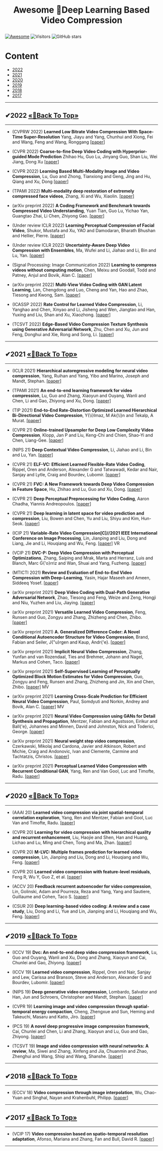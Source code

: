 
# <p align=center> Awesome 🎉Deep Learning Based Video Compression </p>
<!--# <p align=center>`# Awesome 🎉Deep Learning Based Video Compression🎉`</p>-->

[![Awesome](https://cdn.rawgit.com/sindresorhus/awesome/d7305f38d29fed78fa85652e3a63e154dd8e8829/media/badge.svg)](https://github.com/sindresorhus/awesome) ![Visitors](https://visitor-badge.glitch.me/badge?page_id=ppingzhang/Awesome-Deep-Learning-Based-Video-Compression) ![GitHub stars](https://img.shields.io/github/stars/ppingzhang/Awesome-Deep-Learning-Based-Video-Compression.svg?color=red) 

# Content
- [2022](#2022)
- [2021](#2021)
- [2020](#2020)
- [2019](#2019)
- [2018](#2018)
- [2017](#2017)

---

## <span id="2022">✔2022 </span> [       «🎯Back To Top»       ](#)

---
- (CVPRW 2022) **Learned Low Bitrate Video Compression With Space-Time Super-Resolution** Yang, Jiayu and Yang, Chunhui and Xiong, Fei and Wang, Feng and Wang, Ronggang [[paper](https://openaccess.thecvf.com/content/CVPR2022W/CLIC/papers/Yang_Learned_Low_Bitrate_Video_Compression_With_Space-Time_Super-Resolution_CVPRW_2022_paper.pdf)]
- (CVPR 2022) **Coarse-to-fine Deep Video Coding with Hyperprior-guided Mode Prediction** Zhihao Hu, Guo Lu, Jinyang Guo, Shan Liu, Wei Jiang, Dong Xu [[paper](https://openaccess.thecvf.com/content/CVPR2022/papers/Hu_Coarse-To-Fine_Deep_Video_Coding_With_Hyperprior-Guided_Mode_Prediction_CVPR_2022_paper.pdf)]
- (CVPR 2022) **Learning Based Multi-Modality Image and Video Compression**, Lu, Guo and Zhong, Tianxiong and Geng, Jing and Hu, Qiang and Xu, Dong [[paper](https://openaccess.thecvf.com/content/CVPR2022/papers/Lu_Learning_Based_Multi-Modality_Image_and_Video_Compression_CVPR_2022_paper.pdf)]
- (TPAMI 2022) **Multi-modality deep restoration of extremely compressed face videos**, Zhang, Xi and Wu, Xiaolin. [[paper]](https://ieeexplore.ieee.org/stamp/stamp.jsp?arnumber=9730053)
  
- (arXiv preprint 2022) **A Coding Framework and Benchmark towards Compressed Video Understanding**, Yuan Tian, Guo Lu, Yichao Yan, Guangtao Zhai, Li Chen, Zhiyong Gao. [[paper]](https://arxiv.org/pdf/2202.02813.pdf)

- (Under review ICLR 2022) **Learning Perceptual Compression of Facial Video**, Shukor, Mustafa and Xu, YAO and Damodaran, Bharath Bhushan and Hellier, Pierre. [[paper]](https://openreview.net/pdf?id=4ZEJ_Z18NH)

- (Under review ICLR 2022) **Uncertainty-Aware Deep Video Compression with Ensembles**, Ma, Wufei and Li, Jiahao and Li, Bin and Lu, Yan. [[paper]](https://openreview.net/pdf?id=vkZtFD0zga8)

- (Signal Processing: Image Communication 2022) **Learning to compress videos without computing motion**, Chen, Meixu and Goodall, Todd and Patney, Anjul and Bovik, Alan C. [[paper]](https://reader.elsevier.com/reader/sd/pii/S0923596522000029?token=0DD9114AD904612721941553941BA62D7D7F1FCC292AF6C26D121372C2E69C81B4ACDCBD040F51AA44EEF35A1038DE80&originRegion=us-east-1&originCreation=20220419084824)

- (arXiv preprint 2022) **Multi-View Video Coding with GAN Latent Learning**, Lan, Chengdong and Luo, Cheng and Yan, Hao and Zhao, Tiesong and Kwong, Sam. [[paper]](https://arxiv.org/pdf/2205.03599.pdf)

- (ICASSP 2022) **Rate Control for Learned Video Compression**, Li, Yanghao and Chen, Xinyao and Li, Jisheng and Wen, Jiangtao and Han, Yuxing and Liu, Shan and Xu, Xiaozhong. [[paper]](https://ieeexplore.ieee.org/stamp/stamp.jsp?arnumber=9746080)

- (TCSVT 2022) **Edge-Based Video Compression Texture Synthesis using Generative Adversarial Network**, Zhu, Chen and Xu, Jun and Feng, Donghui and Xie, Rong and Song, Li. [[paper]](https://ieeexplore.ieee.org/stamp/stamp.jsp?arnumber=9762281)



---

## <span id="2021">✔2021 </span> [       «🎯Back To Top»       ](#)

---

- (ICLR 2021) **Hierarchical autoregressive modeling for neural video compression**, Yang, Ruihan and Yang, Yibo and Marino, Joseph and Mandt, Stephan. [[paper]](https://arxiv.org/pdf/2010.10258.pdf) 

- (TPAMI 2021) **An end-to-end learning framework for video compression**, Lu, Guo and Zhang, Xiaoyun and Ouyang, Wanli and Chen, Li and Gao, Zhiyong and Xu, Dong. [[paper]](https://ieeexplore.ieee.org/stamp/stamp.jsp?tp=&arnumber=9072487) 

- (TIP 2021) **End-to-End Rate-Distortion Optimized Learned Hierarchical Bi-Directional Video Compression**, Y{\i}lmaz, M Ak{\i}n and Tekalp, A Murat. [[paper]](https://ieeexplore.ieee.org/stamp/stamp.jsp?tp=&arnumber=9667275)

- (CVPR 21) **Online-trained Upsampler for Deep Low Complexity Video Compression**, Klopp, Jan P and Liu, Keng-Chi and Chien, Shao-Yi and Chen, Liang-Gee. [[paper]](https://openaccess.thecvf.com/content/ICCV2021/papers/Klopp_Online-Trained_Upsampler_for_Deep_Low_Complexity_Video_Compression_ICCV_2021_paper.pdf)

- (NIPS 21) **Deep Contextual Video Compression**, Li, Jiahao and Li, Bin and Lu, Yan. [[paper]](https://proceedings.neurips.cc/paper/2021/file/96b250a90d3cf0868c83f8c965142d2a-Paper.pdf)

- (CVPR 21) **ELF-VC: Efficient Learned Flexible-Rate Video Coding**, Rippel, Oren and Anderson, Alexander G and Tatwawadi, Kedar and Nair, Sanjay and Lytle, Craig and Bourdev, Lubomir. [[paper]](https://openaccess.thecvf.com/content/ICCV2021/papers/Rippel_ELF-VC_Efficient_Learned_Flexible-Rate_Video_Coding_ICCV_2021_paper.pdf)

- (CVPR 21) **FVC: A New Framework towards Deep Video Compression in Feature Space**, Hu, Zhihao and Lu, Guo and Xu, Dong. [[paper]](https://openaccess.thecvf.com/content/CVPR2021/papers/Hu_FVC_A_New_Framework_Towards_Deep_Video_Compression_in_Feature_CVPR_2021_paper.pdf)

- (CVPR 21) **Deep Perceptual Preprocessing for Video Coding**, Aaron Chadha, Yiannis Andreopoulos. [[paper]](https://openaccess.thecvf.com/content/CVPR2021/papers/Chadha_Deep_Perceptual_Preprocessing_for_Video_Coding_CVPR_2021_paper.pdf)

- (CVPR 21) **Deep learning in latent space for video prediction and compression**, Liu, Bowen and Chen, Yu and Liu, Shiyu and Kim, Hun-Seok. [[paper]](https://openaccess.thecvf.com/content/CVPR2021/papers/Liu_Deep_Learning_in_Latent_Space_for_Video_Prediction_and_Compression_CVPR_2021_paper.pdf)

- (ICIP 21) **Variable-Rate Video Compression[C]//2021 IEEE International Conference on Image Processing**, Lin, Jianping and Liu, Dong and Liang, Jie and Li, Houqiang and Wu, Feng. [[paper]](https://ieeexplore.ieee.org/stamp/stamp.jsp?tp=&arnumber=9506269) VR

- (VCIP 21) **DVC-P: Deep Video Compression with Perceptual Optimizations**, Zhang, Saiping and Mrak, Marta and Herranz, Luis and Blanch, Marc G{\'o}rriz and Wan, Shuai and Yang, Fuzheng. [[paper]](https://ieeexplore.ieee.org/stamp/stamp.jsp?tp=&arnumber=9675350)

- (MTICTI 2021) **Review and Evaluation of End-to-End Video Compression with Deep-Learning**, Yasin, Hajar Maseeh and Ameen, Siddeeq Yosef. [[paper]](https://ieeexplore.ieee.org/stamp/stamp.jsp?tp=&arnumber=9664790)

- (arXiv preprint 2021) **Deep Video Coding with Dual-Path Generative Adversarial Network**, Zhao, Tiesong and Feng, Weize and Zeng, Hongji and Niu, Yuzhen and Liu, Jiaying. [[paper]](https://arxiv.org/pdf/2111.14474.pdf)
  
- (arXiv preprint 2021) **Versatile Learned Video Compression**, Feng, Runsen and Guo, Zongyu and Zhang, Zhizheng and Chen, Zhibo. [[paper]](https://arxiv.org/pdf/2111.03386.pdf)
  
- (arXiv preprint 2021) **A. Generalized Difference Coder: A Novel Conditional Autoencoder Structure for Video Compression**, Brand, Fabian and Seiler, J{\"u}rgen and Kaup, Andr{\'e}. [[paper]](https://arxiv.org/pdf/2112.08011.pdf)


- (arXiv preprint 2021) **Implicit Neural Video Compression**, Zhang, Yunfan and van Rozendaal, Ties and Brehmer, Johann and Nagel, Markus and Cohen, Taco. [[paper]](https://arxiv.org/pdf/2112.11312.pdf)

- (arXiv preprint 2021) **Self-Supervised Learning of Perceptually Optimized Block Motion Estimates for Video Compression**, Guo, Zongyu and Feng, Runsen and Zhang, Zhizheng and Jin, Xin and Chen, Zhibo. [[paper]](https://arxiv.org/pdf/2110.01805.pdf) MV

- (arXiv preprint 2021) **Learning Cross-Scale Prediction for Efficient Neural Video Compression**, Paul, Somdyuti and Norkin, Andrey and Bovik, Alan C. [[paper]](https://arxiv.org/pdf/2112.13309.pdf) MV
  
- (arXiv preprint 2021) **Neural Video Compression using GANs for Detail Synthesis and Propagation**, Mentzer, Fabian and Agustsson, Eirikur and Ball{\'e}, Johannes and Minnen, David and Johnston, Nick and Toderici, George. [[paper]](https://arxiv.org/pdf/2107.12038.pdf) 

- (arXiv preprint 2021) **Neural weight step video compression**, Czerkawski, Mikolaj and Cardona, Javier and Atkinson, Robert and Michie, Craig and Andonovic, Ivan and Clemente, Carmine and Tachtatzis, Christos. [[paper]](https://arxiv.org/pdf/2112.01504.pdf) 

- (arXiv preprint 2021) **Perceptual Learned Video Compression with Recurrent Conditional GAN**, Yang, Ren and Van Gool, Luc and Timofte, Radu. [[paper]](https://arxiv.org/pdf/2109.03082.pdf) 


---

## <span id="2020">✔2020 </span> [       «🎯Back To Top»       ](#)

---

- (AAAI 20) **Learned video compression via joint spatial-temporal correlation exploration**, Yang, Ren and Mentzer, Fabian and Gool, Luc Van and Timofte, Radu. [[paper]](https://ojs.aaai.org/index.php/AAAI/article/view/6825/6679) 


- (CVPR 20) **Learning for video compression with hierarchical quality and recurrent enhancement**, Liu, Haojie and Shen, Han and Huang, Lichao and Lu, Ming and Chen, Tong and Ma, Zhan. [[paper]](https://openaccess.thecvf.com/content_CVPR_2020/papers/Yang_Learning_for_Video_Compression_With_Hierarchical_Quality_and_Recurrent_Enhancement_CVPR_2020_paper.pdf) 
  
- (CVPR 20) **M-LVC: Multiple frames prediction for learned video compression**, Lin, Jianping and Liu, Dong and Li, Houqiang and Wu, Feng. [[paper]](https://openaccess.thecvf.com/content_CVPR_2020/papers/Lin_M-LVC_Multiple_Frames_Prediction_for_Learned_Video_Compression_CVPR_2020_paper.pdf)

- (CVPR 20) **Learned video compression with feature-level residuals**, Feng R, Wu Y, Guo Z, et al. [[paper]](https://openaccess.thecvf.com/content_CVPRW_2020/papers/w7/Feng_Learned_Video_Compression_With_Feature-Level_Residuals_CVPRW_2020_paper.pdf)

- (ACCV 20) **Feedback recurrent autoencoder for video compression**, Lin, Golinski, Adam and Pourreza, Reza and Yang, Yang and Sautiere, Guillaume and Cohen, Taco S. [[paper]](https://openaccess.thecvf.com/content/ACCV2020/papers/Golinski_Feedback_Recurrent_Autoencoder_for_Video_Compression_ACCV_2020_paper.pdf)

- (CSUR 20) **Deep learning-based video coding: A review and a case study**, Liu, Dong and Li, Yue and Lin, Jianping and Li, Houqiang and Wu, Feng. [[paper]](https://dl.acm.org/doi/pdf/10.1145/3368405)
  
---

## <span id="2019">✔2019 </span> [       «🎯Back To Top»       ](#)

---

- (ICCV 19) **Dvc: An end-to-end deep video compression framework**, Lu, Guo and Ouyang, Wanli and Xu, Dong and Zhang, Xiaoyun and Cai, Chunlei and Gao, Zhiyong. [[paper]](https://openaccess.thecvf.com/content_CVPR_2019/papers/Lu_DVC_An_End-To-End_Deep_Video_Compression_Framework_CVPR_2019_paper.pdf) 
  
- (ICCV 19) **Learned video compression**, Rippel, Oren and Nair, Sanjay and Lew, Carissa and Branson, Steve and Anderson, Alexander G and Bourdev, Lubomir. [[paper]](https://openaccess.thecvf.com/content_ICCV_2019/papers/Rippel_Learned_Video_Compression_ICCV_2019_paper.pdf) 

- (NIPS 19) **Deep generative video compression**, Lombardo, Salvator and Han, Jun and Schroers, Christopher and Mandt, Stephan. [[paper]](https://proceedings.neurips.cc/paper/2019/file/f1ea154c843f7cf3677db7ce922a2d17-Paper.pdf) 

- (CVPR 19) **Learning image and video compression through spatial-temporal energy compaction**, Cheng, Zhengxue and Sun, Heming and Takeuchi, Masaru and Katto, Jiro. [[paper]](https://openaccess.thecvf.com/content_CVPR_2019/papers/Cheng_Learning_Image_and_Video_Compression_Through_Spatial-Temporal_Energy_Compaction_CVPR_2019_paper.pdf) 

- (PCS 19) **A novel deep progressive image compression framework**, Cai, Chunlei and Chen, Li and Zhang, Xiaoyun and Lu, Guo and Gao, Zhiyong. [[paper]](https://ieeexplore.ieee.org/stamp/stamp.jsp?arnumber=8954500) 
  
- (TCSVT 19) **Image and video compression with neural networks: A review**, Ma, Siwei and Zhang, Xinfeng and Jia, Chuanmin and Zhao, Zhenghui and Wang, Shiqi and Wang, Shanshe. [[paper]](https://ieeexplore.ieee.org/stamp/stamp.jsp?tp=&arnumber=8693636) 

---

## <span id="2018">✔2018 </span> [       «🎯Back To Top»       ](#)

---

- (ECCV 18) **Video compression through image interpolation**, Wu, Chao-Yuan and Singhal, Nayan and Krahenbuhl, Philipp. [[paper]](https://openaccess.thecvf.com/content_ECCV_2018/papers/Chao-Yuan_Wu_Video_Compression_through_ECCV_2018_paper.pdf) 



---

## <span id="2017">✔2017 </span> [       «🎯Back To Top»       ](#)

---

- (VCIP 17) **Video compression based on spatio-temporal resolution adaptation**, Afonso, Mariana and Zhang, Fan and Bull, David R. [[paper]](https://ieeexplore.ieee.org/stamp/stamp.jsp?arnumber=8517114) 

---

